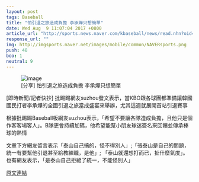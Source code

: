 ```yaml
---
layout: post
tags: Baseball
title: "怕引退之旅造成負擔 李承燁只想簡單"
date: Wed Aug  9 11:07:04 2017 +0800
article_url: "http://sports.news.naver.com/kbaseball/news/read.nhn?oid=001aid=0009462884"
response_url: ""
img: http://imgsports.naver.net/images/mobile/common/NAVERsports.png
push: 48
boo: 1
neutral: 9
---
```


<figure>
<img src="http://imgsports.naver.net/images/mobile/common/NAVERsports.png" alt="image">
<figcaption>
[分享] 怕引退之旅造成負擔 李承燁只想簡單
</figcaption>
</figure>



[即時新聞/記者快抄] 批踢踢網友suzhou發文表示，當KBO跟各球團都準備讓韓國國民打者李承燁的全國引退之旅當成盛宴來舉辦，尤其這週就展開首站引退賽事

根據批踢踢Baseball板網友suzhou表示，「希望不要讓各隊造成負擔，且他只是個作客客場客人」。B隊更會持續加碼，他希望能幫小朋友球迷簽名來回饋並傳承棒球的熱情

文章下方網友留言表示「泰山自己搞的，怪不得別人」;「張泰山是自己的問題，統一有要幫他引退甚至給教練職，是他」; 「泰山就還想打而已，扯什麼氣度」。也有網友表示，「是泰山自己拒絕了統一，不能怪別人」

<a href = "https://www.ptt.cc/bbs/Baseball/M.1502248027.A.786.html">原文連結</a>

